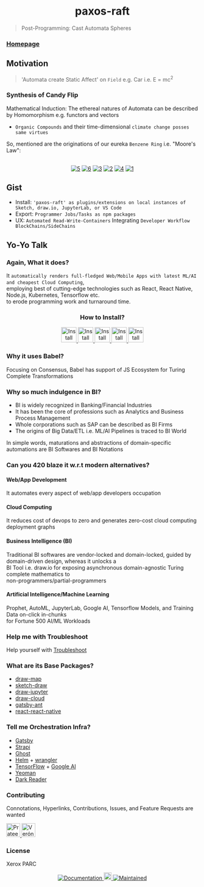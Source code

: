 <h1 align="center">paxos-raft </h1>

> Post-Programming: Cast Automata Spheres

### [Homepage](https://github.com/paxos-raft/paxos-raft#readme)

## Motivation

> 'Automata create Static Affect' on `Field` e.g. Car i.e. E = mc<sup>2</sup>

### Synthesis of Candy Flip
Mathematical Induction: The ethereal natures of Automata can be described by Homomorphism e.g. functors and vectors  

* `Organic Compounds` and their time-dimensional `climate change posses same virtues`

So, mentioned are the originations of our eureka `Benzene Ring` i.e. "Moore's Law":<br/>

<p align="center"> 
<br/>
  <a href="https://raw.githubusercontent.com/paxos-raft/paxos-raft/master/docs/originations/r%20programming.png"><img alt="5" src="https://img.shields.io/badge/5-violet.svg" /></a>
  <a href="https://raw.githubusercontent.com/paxos-raft/paxos-raft/master/docs/originations/%5BFeature%20Request%5D%20drawio-observer-iframe%20%C2%B7%20Issue%20%23715%20%C2%B7%20jgraph%20drawio.png"><img alt="6" src="https://img.shields.io/badge/6-red.svg" /></a> 
  <a href="https://raw.githubusercontent.com/paxos-raft/paxos-raft/master/docs/originations/How%20can%20we%20use%20Gen%20for%20facial%20recognition%20%C2%B7%20Issue%20%23179%20%C2%B7%20probcomp%20Gen.png"><img alt="3" src="https://img.shields.io/badge/3-orange.svg" /></a>
  <a href="https://raw.githubusercontent.com/paxos-raft/paxos-raft/master/docs/originations/Support%20backpropagation%20through%20unfold%20and%20recurse%20%C2%B7%20Issue%20%2379%20%C2%B7%20probcomp%20Gen.png"><img alt="2" src="https://img.shields.io/badge/2-lightblue.svg" /></a>
  <a href="https://raw.githubusercontent.com/paxos-raft/paxos-raft/master/docs/originations/Compatibility%20with%20torchtext%20%C2%B7%20Issue%20%2369%20%C2%B7%20huggingface%20tokenizers.png"><img alt="4" src="https://img.shields.io/badge/4-lightgreen.svg" /></a>
   <a href="https://raw.githubusercontent.com/paxos-raft/paxos-raft/master/docs/originations/Suggest%20%E6%8A%8A%E6%98%9F%E5%9B%BE%E5%8A%9F%E8%83%BD%E7%8B%AC%E7%AB%8B%E5%A4%84%E7%90%86%20%C2%B7%20Issue%20%23257%20%C2%B7%20521xueweihan%20HelloGitHub.png"><img alt="1" src="https://img.shields.io/badge/1-lightyellow.svg" /></a>
  
</p>

## Gist
* Install: `'paxos-raft' as plugins/extensions on local instances of Sketch, draw.io, JupyterLab, or VS Code`
* Export: `Programmer Jobs/Tasks as npm packages`
* UX: `Automated Read-Write-Containers` Integrating `Developer Workflow BlockChains/SideChains`

## Yo-Yo Talk
### Again, What it does?
It `automatically renders full-fledged Web/Mobile Apps with latest ML/AI and cheapest Cloud Computing`, <br/> employing best of cutting-edge technologies such as React, React Native, Node.js, Kubernetes, Tensorflow etc. <br/> to erode programming work and turnaround time. 


<h3 align="center">How to Install? </h3>
<p align="center">
  <a href="https://jupyter.org/" target="_blank">
    <img alt="Install on JupyterLab" src="https://img.shields.io/badge/JupyterLab-0070BB.svg" height="40" />
  </a>
  <a href="https://github.com/fjudith/docker-draw.io" target="_blank">
    <img alt="Install on draw.io" src="https://img.shields.io/badge/draw.io-4C2882.svg" height="40" />
  </a>
  <a href="https://www.npmjs.com/package/paxos-raft" target="_blank">
    <img alt="Install on npm" src="https://img.shields.io/badge/paxos--raft-960018.svg" height="40" />
  </a>
  <a href="https://www.sketch.com/" target="_blank">
    <img alt="Install on Sketch" src="https://img.shields.io/badge/Sketch-FFD300.svg" height="40" />
  </a>
  <a href="https://code.visualstudio.com/" target="_blank">
    <img alt="Install on VS Code" src="https://img.shields.io/badge/VS Code-FF4F00.svg" height="40" />
  </a>
  </p>
  
### Why it uses Babel?
Focusing on Consensus, Babel has support of JS Ecosystem for Turing Complete Transformations

### Why so much indulgence in BI?
* BI is widely recognized in Banking/Financial Industries
* It has been the core of professions such as Analytics and Business Process Management 
* Whole corporations such as SAP can be described as BI Firms
* The origins of Big Data/ETL i.e. ML/AI Pipelines is traced to BI World

In simple words, maturations and abstractions of domain-specific automations are BI Softwares and BI Notations 

### Can you 420 blaze it w.r.t modern alternatives?
#### Web/App Development 
It automates every aspect of web/app developers occupation 

#### Cloud Computing
It reduces cost of devops to zero and generates zero-cost cloud computing deployment graphs

#### Business Intelligence (BI) 
Traditional BI softwares are vendor-locked and domain-locked, guided by domain-driven design, whereas it unlocks a <br/> BI Tool i.e. draw.io for exposing asynchronous domain-agnostic Turing complete mathematics to <br/> non-programmers/partial-programmers 

#### Artificial Intelligence/Machine Learning
Prophet, AutoML, JupyterLab, Google AI, Tensorflow Models, and Training Data on-click in-chunks <br/> for Fortune 500 AI/ML Workloads

### Help me with Troubleshoot
<p> Help yourself with <a href="https://github.com/paxos-raft/paxos-raft/blob/master/docs/TROUBLESHOOT.md" target="_blank">
    Troubleshoot
  </a>
 </p>

### What are its Base Packages?
* [draw-map](https://github.com/paxos-raft/paxos-raft/tree/master/packages/draw-map)
* [sketch-draw](https://github.com/paxos-raft/paxos-raft/tree/master/packages/sketch-draw)
* [draw-jupyter](https://github.com/paxos-raft/paxos-raft/tree/master/packages/draw-jupyter)
* [draw-cloud](https://github.com/paxos-raft/paxos-raft/tree/master/packages/draw-cloud)
* [gatsby-ant](https://github.com/paxos-raft/paxos-raft/tree/master/packages/gatsby-ant)
* [react-react-native](https://github.com/paxos-raft/paxos-raft/tree/master/packages/react-react-native)

### Tell me Orchestration Infra?
* [Gatsby](https://www.gatsbyjs.org/)
* [Strapi](https://strapi.io/)
* [Ghost](https://github.com/TryGhost/Ghost)
* [Helm](https://helm.sh/) + [wrangler](https://github.com/cloudflare/wrangler)
* [TensorFlow](https://www.tensorflow.org/) + [Google AI](https://ai.google/)
* [Yeoman](https://yeoman.io/)
* [Dark Reader](https://darkreader.org/)

### Contributing

Connotations, Hyperlinks, Contributions, Issues, and Feature Requests are wanted <br />
<p>
  <a href="https://github.com/prateekrastogi" target="_blank">
  <img alt="Prateek Rastogi" src="https://avatars0.githubusercontent.com/u/14788991?s=460&v=4" height="36"/>
  </a>
  <a href="https://github.com/asymmetrickal" target="_blank">
  <img alt="Verónica Juderías" src="https://avatars3.githubusercontent.com/u/53858466?s=460&v=4" height="36"/>
  </a>
  </p>

### License

Xerox PARC

<p align="center">
  <a href="https://github.com/paxos-raft/paxos-raft#readme" target="_blank">
    <img alt="Documentation" src="https://img.shields.io/static/v1?label=Documentation&message=yes&color=black&labelColor=black" />
  </a>
  <a href="https://www.npmjs.com/package/paxos-raft">
  <img src="https://img.shields.io/npm/dm/paxos-raft?style=social" alt="Downloads" height="20"/>
  </a>
  <a href="https://github.com/paxos-raft/paxos-raft" target="_blank">
    <img alt="Maintained" src="https://img.shields.io/static/v1?label=Maintained&message=yes&color=black&labelColor=black" />
  </a>
</p>


